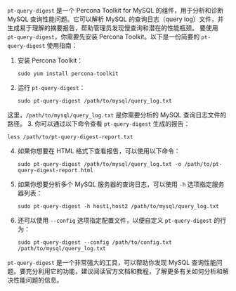  `pt-query-digest` 是一个 Percona Toolkit for MySQL 的组件，用于分析和诊断 MySQL 查询性能问题。它可以解析 MySQL 的查询日志（query log）文件，并生成易于理解的摘要报告，帮助管理员发现慢查询和潜在的性能瓶颈。
要使用 `pt-query-digest`，你需要先安装 Percona Toolkit。以下是一份简要的 `pt-query-digest` 使用指南：
1. 安装 Percona Toolkit：
   ```
   sudo yum install percona-toolkit
   ```
2. 运行 `pt-query-digest`：
   ```
   sudo pt-query-digest /path/to/mysql/query_log.txt
   ```
这里，`/path/to/mysql/query_log.txt` 是你需要分析的 MySQL 查询日志文件的路径。
3. 你可以通过以下命令查看 `pt-query-digest` 生成的报告：
   ```
   less /path/to/pt-query-digest-report.txt
   ```
4. 如果你想要在 HTML 格式下查看报告，可以使用以下命令：
   ```
   sudo pt-query-digest /path/to/mysql/query_log.txt -o /path/to/pt-query-digest-report.html
   ```
5. 如果你想要分析多个 MySQL 服务器的查询日志，可以使用 `-h` 选项指定服务器列表：
   ```
   sudo pt-query-digest -h host1,host2 /path/to/mysql/query_log.txt
   ```
6. 还可以使用 `--config` 选项指定配置文件，以便自定义 `pt-query-digest` 的行为：
   ```
   sudo pt-query-digest --config /path/to/config.txt /path/to/mysql/query_log.txt
   ```
`pt-query-digest` 是一个非常强大的工具，可以帮助你发现 MySQL 查询性能问题。要充分利用它的功能，建议阅读官方文档和教程，了解更多有关如何分析和解决性能问题的信息。
